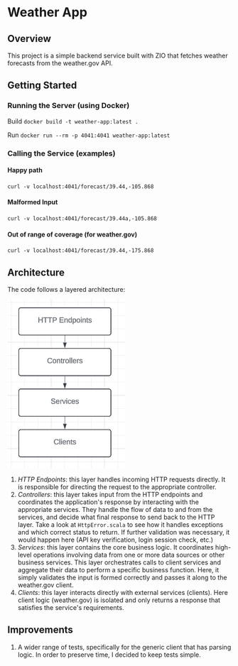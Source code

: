 # Weather App

## Overview

This project is a simple backend service built with ZIO that fetches weather forecasts from the weather.gov API.

## Getting Started

### Running the Server (using Docker)

Build `docker build -t weather-app:latest .`

Run `docker run --rm -p 4041:4041 weather-app:latest`

### Calling the Service (examples)

#### Happy path

`curl -v localhost:4041/forecast/39.44,-105.868`

#### Malformed Input

`curl -v localhost:4041/forecast/39.44a,-105.868`

#### Out of range of coverage (for weather.gov)

`curl -v localhost:4041/forecast/39.44,-175.868`

## Architecture

The code follows a layered architecture:

![architecture](architecture.png)

1. _HTTP Endpoints_: this layer handles incoming HTTP requests directly. It is responsible for directing the request to the appropriate controller.
2. _Controllers_: this layer takes input from the HTTP endpoints and coordinates the application's response by interacting with the appropriate services. They handle the flow of data to and from the services, and decide what final response to send back to the HTTP layer. Take a look at `HttpError.scala` to see how it handles exceptions and which correct status to return. If further validation was necessary, it would happen here (API key verification, login session check, etc.)
3. _Services_: this layer contains the core business logic. It coordinates high-level operations involving data from one or more data sources or other business services. This layer orchestrates calls to client services and aggregate their data to perform a specific business function. Here, it simply validates the input is formed correctly and passes it along to the weather.gov client.
4. _Clients_: this layer interacts directly with external services (clients). Here client logic (weather.gov) is isolated and only returns a response that satisfies the service's requirements.

## Improvements

1. A wider range of tests, specifically for the generic client that has parsing logic. In order to preserve time, I decided to keep tests simple.
